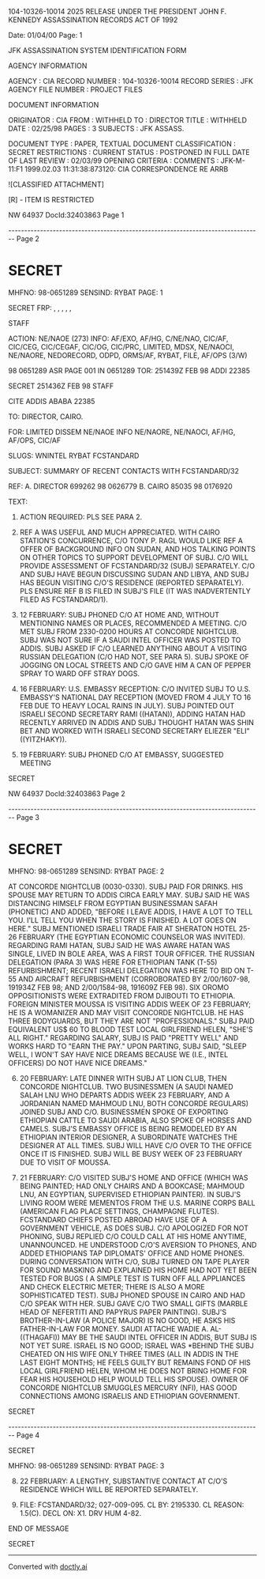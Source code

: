 104-10326-10014 2025 RELEASE UNDER THE PRESIDENT JOHN F. KENNEDY ASSASSINATION RECORDS ACT OF 1992

Date: 01/04/00
Page: 1

JFK ASSASSINATION SYSTEM
IDENTIFICATION FORM

AGENCY INFORMATION

AGENCY : CIA
RECORD NUMBER : 104-10326-10014
RECORD SERIES : JFK
AGENCY FILE NUMBER : PROJECT FILES

DOCUMENT INFORMATION

ORIGINATOR : CIA
FROM : WITHHELD
TO : DIRECTOR
TITLE : WITHHELD
DATE : 02/25/98
PAGES : 3
SUBJECTS : JFK ASSASS.

DOCUMENT TYPE : PAPER, TEXTUAL DOCUMENT
CLASSIFICATION : SECRET
RESTRICTIONS :
CURRENT STATUS : POSTPONED IN FULL
DATE OF LAST REVIEW : 02/03/99
OPENING CRITERIA :
COMMENTS : JFK-M-11:F1 1999.02.03 11:31:38:873120: CIA
CORRESPONDENCE RE ARRB

![CLASSIFIED ATTACHMENT]

[R] - ITEM IS RESTRICTED

NW 64937 DocId:32403863 Page 1


-------------------------------------------------------------------------------- Page 2

# SECRET

MHFNO: 98-0651289 SENSIND: RYBAT PAGE: 1

SECRET FRP: , , , , ,

STAFF

ACTION: NE/NAOE (273) INFO: AF/EXO, AF/HG, C/NE/NAO, CIC/AF, CIC/CEG,
CIC/CEGAF, CIC/OG, CIC/PRC, LIMITED, MDSX, NE/NAOCI, NE/NAORE, NEDORECORD,
ODPD, ORMS/AF, RYBAT, FILE, AF/OPS (3/W)

98 0651289 ASR PAGE 001 IN 0651289
TOR: 251439Z FEB 98 ADDI 22385

SECRET 251436Z FEB 98 STAFF

CITE ADDIS ABABA 22385

TO: DIRECTOR, CAIRO.

FOR: LIMITED DISSEM NE/NAOE INFO NE/NAORE, NE/NAOCI, AF/HG, AF/OPS, CIC/AF

SLUGS: WNINTEL RYBAT FCSTANDARD

SUBJECT: SUMMARY OF RECENT CONTACTS WITH FCSTANDARD/32

REF: A. DIRECTOR 699262 98 0626779
B. CAIRO 85035 98 0176920

TEXT:

1. ACTION REQUIRED: PLS SEE PARA 2.

2. REF A WAS USEFUL AND MUCH APPRECIATED. WITH CAIRO STATION'S
   CONCURRENCE, C/O TONY P. RAGL WOULD LIKE REF A OFFER OF BACKGROUND
   INFO ON SUDAN, AND HOS TALKING POINTS ON OTHER TOPICS TO SUPPORT
   DEVELOPMENT OF SUBJ. C/O WILL PROVIDE ASSESSMENT OF FCSTANDARD/32
   (SUBJ) SEPARATELY. C/O AND SUBJ HAVE BEGUN DISCUSSING SUDAN AND
   LIBYA, AND SUBJ HAS BEGUN VISITING C/O'S RESIDENCE (REPORTED
   SEPARATELY). PLS ENSURE REF B IS FILED IN SUBJ'S FILE (IT WAS
   INADVERTENTLY FILED AS FCSTANDARD/1).

3. 12 FEBRUARY: SUBJ PHONED C/O AT HOME AND, WITHOUT
   MENTIONING NAMES OR PLACES, RECOMMENDED A MEETING. C/O MET SUBJ FROM
   2330-0200 HOURS AT CONCORDE NIGHTCLUB. SUBJ WAS NOT SURE IF A SAUDI
   INTEL OFFICER WAS POSTED TO ADDIS. SUBJ ASKED IF C/O LEARNED
   ANYTHING ABOUT A VISITING RUSSIAN DELEGATION (C/O HAD NOT, SEE PARA
   5). SUBJ SPOKE OF JOGGING ON LOCAL STREETS AND C/O GAVE HIM A CAN OF
   PEPPER SPRAY TO WARD OFF STRAY DOGS.

4. 16 FEBRUARY: U.S. EMBASSY RECEPTION: C/O INVITED SUBJ TO
   U.S. EMBASSY'S NATIONAL DAY RECEPTION (MOVED FROM 4 JULY TO 16 FEB
   DUE TO HEAVY LOCAL RAINS IN JULY). SUBJ POINTED OUT ISRAELI SECOND
   SECRETARY RAMI ((HATAN)), ADDING HATAN HAD RECENTLY ARRIVED IN ADDIS
   AND SUBJ THOUGHT HATAN WAS SHIN BET AND WORKED WITH ISRAELI SECOND
   SECRETARY ELIEZER "ELI" ((YITZHAKY)).

5. 19 FEBRUARY: SUBJ PHONED C/O AT EMBASSY, SUGGESTED MEETING

SECRET

NW 64937 Docld:32403863 Page 2


-------------------------------------------------------------------------------- Page 3

# SECRET

MHFNO: 98-0651289 SENSIND: RYBAT PAGE: 2

AT CONCORDE NIGHTCLUB (0030-0330). SUBJ PAID FOR DRINKS. HIS SPOUSE
MAY RETURN TO ADDIS CIRCA EARLY MAY. SUBJ SAID HE WAS DISTANCING
HIMSELF FROM EGYPTIAN BUSINESSMAN SAFAH (PHONETIC) AND ADDED, "BEFORE
I LEAVE ADDIS, I HAVE A LOT TO TELL YOU. I'LL TELL YOU WHEN THE
STORY IS FINISHED. A LOT GOES ON HERE." SUBJ MENTIONED ISRAELI
TRADE FAIR AT SHERATON HOTEL 25-26 FEBRUARY (THE EGYPTIAN ECONOMIC
COUNSELOR WAS INVITED). REGARDING RAMI HATAN, SUBJ SAID HE WAS AWARE
HATAN WAS SINGLE, LIVED IN BOLE AREA, WAS A FIRST TOUR OFFICER. THE
RUSSIAN DELEGATION (PARA 3) WAS HERE FOR ETHIOPIAN TANK (T-55)
REFURBISHMENT; RECENT ISRAELI DELEGATION WAS HERE TO BID ON T-55 AND
AIRCRAFT REFURBISHMENT (CORROBORATED BY 2/00/1607-98, 191934Z FEB 98;
AND 2/00/1584-98, 191609Z FEB 98). SIX OROMO OPPOSITIONISTS WERE
EXTRADITED FROM DJIBOUTI TO ETHIOPIA. FOREIGN MINISTER MOUSSA IS
VISITING ADDIS WEEK OF 23 FEBRUARY; HE IS A WOMANIZER AND MAY VISIT
CONCORDE NIGHTCLUB. HE HAS THREE BODYGUARDS, BUT THEY ARE NOT
"PROFESSIONALS." SUBJ PAID EQUIVALENT US$ 60 TO BLOOD TEST LOCAL
GIRLFRIEND HELEN, "SHE'S ALL RIGHT." REGARDING SALARY, SUBJ IS PAID
"PRETTY WELL" AND WORKS HARD TO "EARN THE PAY." UPON PARTING, SUBJ
SAID, "SLEEP WELL, I WON'T SAY HAVE NICE DREAMS BECAUSE WE (I.E.,
INTEL OFFICERS) DO NOT HAVE NICE DREAMS."

6. 20 FEBRUARY: LATE DINNER WITH SUBJ AT LION CLUB, THEN
   CONCORDE NIGHTCLUB. TWO BUSINESSMEN (A SAUDI NAMED SALAH LNU WHO
   DEPARTS ADDIS WEEK 23 FEBRUARY, AND A JORDANIAN NAMED MAHMOUD LNU,
   BOTH CONCORDE REGULARS) JOINED SUBJ AND C/O. BUSINESSMEN SPOKE OF
   EXPORTING ETHIOPIAN CATTLE TO SAUDI ARABIA, ALSO SPOKE OF HORSES AND
   CAMELS. SUBJ'S EMBASSY OFFICE IS BEING REMODELED BY AN ETHIOPIAN
   INTERIOR DESIGNER, A SUBORDINATE WATCHES THE DESIGNER AT ALL TIMES.
   SUBJ WILL HAVE C/O OVER TO THE OFFICE ONCE IT IS FINISHED. SUBJ WILL
   BE BUSY WEEK OF 23 FEBRUARY DUE TO VISIT OF MOUSSA.

7. 21 FEBRUARY: C/O VISITED SUBJ'S HOME AND OFFICE (WHICH WAS
   BEING PAINTED; HAD ONLY CHAIRS AND A BOOKCASE; MAHMOUD LNU, AN
   EGYPTIAN, SUPERVISED ETHIOPIAN PAINTER). IN SUBJ'S LIVING ROOM WERE
   MEMENTOS FROM THE U.S. MARINE CORPS BALL (AMERICAN FLAG PLACE
   SETTINGS, CHAMPAGNE FLUTES). FCSTANDARD CHIEFS POSTED ABROAD HAVE
   USE OF A GOVERNMENT VEHICLE, AS DOES SUBJ. C/O APOLOGIZED FOR NOT
   PHONING, SUBJ REPLIED C/O COULD CALL AT HIS HOME ANYTIME,
   UNANNOUNCED. HE UNDERSTOOD C/O'S AVERSION TO PHONES, AND ADDED
   ETHIOPIANS TAP DIPLOMATS' OFFICE AND HOME PHONES. DURING
   CONVERSATION WITH C/O, SUBJ TURNED ON TAPE PLAYER FOR SOUND MASKING
   AND EXPLAINED HIS HOME HAD NOT YET BEEN TESTED FOR BUGS ( A SIMPLE
   TEST IS TURN OFF ALL APPLIANCES AND CHECK ELECTRIC METER; THERE IS
   ALSO A MORE SOPHISTICATED TEST). SUBJ PHONED SPOUSE IN CAIRO AND HAD
   C/O SPEAK WITH HER. SUBJ GAVE C/O TWO SMALL GIFTS (MARBLE HEAD OF
   NEFERTITI AND PAPYRUS PAPER PAINTING). SUBJ'S BROTHER-IN-LAW (A
   POLICE MAJOR) IS NO GOOD, HE ASKS HIS FATHER-IN-LAW FOR MONEY. SAUDI
   ATTACHE WADIE A. AL-((THAGAFI)) MAY BE THE SAUDI INTEL OFFICER IN
   ADDIS, BUT SUBJ IS NOT YET SURE. ISRAEL IS NO GOOD; ISRAEL WAS
   *BEHIND THE<JFK ASSASSINATION.> SUBJ CHEATED ON HIS WIFE ONLY THREE
   TIMES (ALL IN ADDIS IN THE LAST EIGHT MONTHS; HE FEELS GUILTY BUT
   REMAINS FOND OF HIS LOCAL GIRLFRIEND HELEN, WHOM HE DOES NOT BRING
   HOME FOR FEAR HIS HOUSEHOLD HELP WOULD TELL HIS SPOUSE). OWNER OF
   CONCORDE NIGHTCLUB SMUGGLES MERCURY (NFI), HAS GOOD CONNECTIONS AMONG
   ISRAELIS AND ETHIOPIAN GOVERNMENT.

SECRET


-------------------------------------------------------------------------------- Page 4

SECRET

MHFNO: 98-0651289 SENSIND: RYBAT PAGE: 3

8. 22 FEBRUARY: A LENGTHY, SUBSTANTIVE CONTACT AT C/O'S RESIDENCE WHICH WILL BE REPORTED SEPARATELY.

9. FILE: FCSTANDARD/32; 027-009-095. CL BY: 2195330. CL
   REASON: 1.5(C). DECL ON: X1. DRV HUM 4-82.

END OF MESSAGE

SECRET


---
Converted with [doctly.ai](https://doctly.ai)